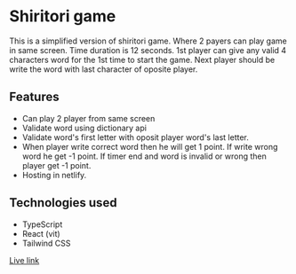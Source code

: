 # Shiritori game

This is a simplified version of shiritori game. Where 2 payers can play game in same screen. Time duration is 12 seconds. 1st player can give any valid 4 characters word for the 1st time to start the game. Next player should be write the word with last character of oposite player.

## Features

- Can play 2 player from same screen
- Validate word using dictionary api
- Validate word's first letter with oposit player word's last letter.
- When player write correct word then he will get 1 point. If write wrong word he get -1 point. If timer end and word is invalid or wrong then player get -1 point.
- Hosting in netlify.

## Technologies used

- TypeScript
- React (vit)
- Tailwind CSS

[Live link](https://gleaming-lollipop-70a8df.netlify.app)
